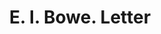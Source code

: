 ---
doi: 10.7916/D82245WK
date_other: '1917'
date_other_textual: '1917'
form: correspondence
genre:
- Letters (correspondence)
name:
- E. I. Bowe
object_in_context_url: https://biggert.cul.columbia.edu/items/view/ave_biggert_01558
subject_hierarchical_geographic:
- Huron, South Dakota, United States
subject_name:
- E. I. Bowe
title: E. I. Bowe. Letter
sort_title: E. I. Bowe. Letter
call_number: ave_biggert_01558
coordinates:
- 44.35916666666667,-98.21805555555555
pid: ave_biggert_01558
identifiers: ave_biggert_01558
thumbnail: https://derivativo-3.library.columbia.edu/iiif/2/ldpd:343929/full/!256,256/0/native.jpg
permalink: "/biggert/ave_biggert_01558/"
layout: iiif-image-page
---